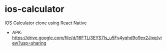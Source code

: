 # ios-calculator
IOS Calculator clone using React Native

- APK: https://drive.google.com/file/d/16FTLi3EYS7Is_u5Fv4yqhd9o9ex2Jixq/view?usp=sharing
